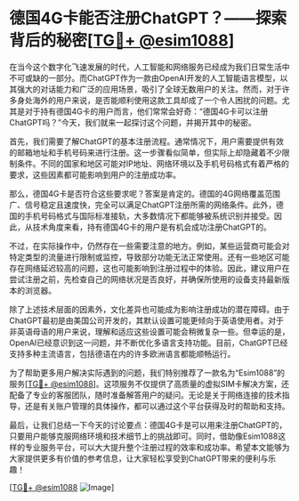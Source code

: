 # 德国4G卡能否注册ChatGPT？——探索背后的秘密[[TG💪+ @esim1088](https://t.me/s/esim1088)]

在当今这个数字化飞速发展的时代，人工智能和网络服务已经成为我们日常生活中不可或缺的一部分。而ChatGPT作为一款由OpenAI开发的人工智能语言模型，以其强大的对话能力和广泛的应用场景，吸引了全球无数用户的关注。然而，对于许多身处海外的用户来说，是否能顺利使用这款工具却成了一个令人困扰的问题。尤其是对于持有德国4G卡的用户而言，他们常常会好奇：“德国4G卡可以注册ChatGPT吗？”今天，我们就来一起探讨这个问题，并揭开其中的秘密。

首先，我们需要了解ChatGPT的基本注册流程。通常情况下，用户需要提供有效的邮箱地址和手机号码来进行注册。这一步骤看似简单，但实际上却隐藏着不少限制条件。不同的国家和地区可能对IP地址、网络环境以及手机号码格式有着严格的要求，这些因素都可能影响到用户的注册成功率。

那么，德国4G卡是否符合这些要求呢？答案是肯定的。德国的4G网络覆盖范围广、信号稳定且速度快，完全可以满足ChatGPT注册所需的网络条件。此外，德国的手机号码格式与国际标准接轨，大多数情况下都能够被系统识别并接受。因此，从技术角度来看，持有德国4G卡的用户是有机会成功注册ChatGPT的。

不过，在实际操作中，仍然存在一些需要注意的地方。例如，某些运营商可能会对特定类型的流量进行限制或监控，导致部分功能无法正常使用。还有一些地区可能存在网络延迟较高的问题，这也可能影响到注册过程中的体验。因此，建议用户在尝试注册之前，先检查自己的网络状况是否良好，并确保所使用的设备支持最新版本的浏览器。

除了上述技术层面的因素外，文化差异也可能成为影响注册成功的潜在障碍。由于ChatGPT最初是由美国公司开发的，其默认设置可能更倾向于英语使用者。对于非英语母语的用户来说，理解和适应这些设置可能会稍微复杂一些。但幸运的是，OpenAI已经意识到这一问题，并不断优化多语言支持功能。目前，ChatGPT已经支持多种主流语言，包括德语在内的许多欧洲语言都能顺畅运行。

为了帮助更多用户解决实际遇到的问题，我们特别推荐了一款名为“Esim1088”的服务[[TG💪+ @esim1088](https://t.me/s/esim1088)]。这项服务不仅提供了高质量的虚拟SIM卡解决方案，还配备了专业的客服团队，随时准备解答用户的疑问。无论是关于网络连接的技术指导，还是有关账户管理的具体操作，都可以通过这个平台获得及时的帮助和支持。

最后，让我们总结一下今天的讨论要点：德国4G卡是可以用来注册ChatGPT的，只要用户能够克服网络环境和技术细节上的挑战即可。同时，借助像Esim1088这样的专业服务平台，可以大大提升整个注册过程的效率和成功率。希望本文能够为大家提供更多有价值的参考信息，让大家轻松享受到ChatGPT带来的便利与乐趣！

[[TG💪+ @esim1088](https://t.me/s/esim1088) ![Image](https://i.postimg.cc/4NQfJmqS/Snipaste-2025-05-13-00-14-12.png)]